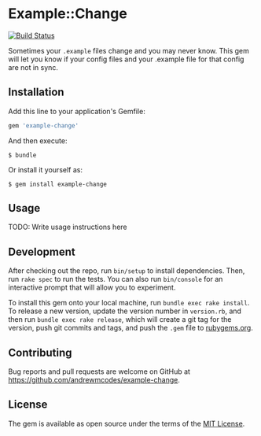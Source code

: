 # Example::Change
[![Build Status](https://travis-ci.org/andrewmcodes/example-change.svg?branch=master)](https://travis-ci.org/andrewmcodes/example-change)

Sometimes your `.example` files change and you may never know. This gem will let you know if your config files and your .example file for that config are not in sync.

## Installation

Add this line to your application's Gemfile:

```ruby
gem 'example-change'
```

And then execute:

    $ bundle

Or install it yourself as:

    $ gem install example-change

## Usage

TODO: Write usage instructions here

## Development

After checking out the repo, run `bin/setup` to install dependencies. Then, run `rake spec` to run the tests. You can also run `bin/console` for an interactive prompt that will allow you to experiment.

To install this gem onto your local machine, run `bundle exec rake install`. To release a new version, update the version number in `version.rb`, and then run `bundle exec rake release`, which will create a git tag for the version, push git commits and tags, and push the `.gem` file to [rubygems.org](https://rubygems.org).

## Contributing

Bug reports and pull requests are welcome on GitHub at https://github.com/andrewmcodes/example-change.

## License

The gem is available as open source under the terms of the [MIT License](https://opensource.org/licenses/MIT).
